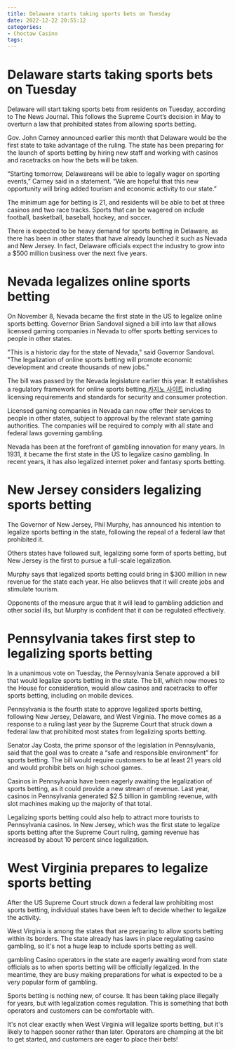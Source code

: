 ```yaml
---
title: Delaware starts taking sports bets on Tuesday
date: 2022-12-22 20:55:12
categories:
- Choctaw Casino
tags:
---
```



#  Delaware starts taking sports bets on Tuesday

Delaware will start taking sports bets from residents on Tuesday, according to The News Journal. This follows the Supreme Court’s decision in May to overturn a law that prohibited states from allowing sports betting.

Gov. John Carney announced earlier this month that Delaware would be the first state to take advantage of the ruling. The state has been preparing for the launch of sports betting by hiring new staff and working with casinos and racetracks on how the bets will be taken.

“Starting tomorrow, Delawareans will be able to legally wager on sporting events,” Carney said in a statement. “We are hopeful that this new opportunity will bring added tourism and economic activity to our state.”

The minimum age for betting is 21, and residents will be able to bet at three casinos and two race tracks. Sports that can be wagered on include football, basketball, baseball, hockey, and soccer.

There is expected to be heavy demand for sports betting in Delaware, as there has been in other states that have already launched it such as Nevada and New Jersey. In fact, Delaware officials expect the industry to grow into a $500 million business over the next five years.

#  Nevada legalizes online sports betting

On November 8, Nevada became the first state in the US to legalize online sports betting. Governor Brian Sandoval signed a bill into law that allows licensed gaming companies in Nevada to offer sports betting services to people in other states.

"This is a historic day for the state of Nevada," said Governor Sandoval. "The legalization of online sports betting will promote economic development and create thousands of new jobs."

The bill was passed by the Nevada legislature earlier this year. It establishes a regulatory framework for online sports betting,[카지노 사이트](https://choegocasino.com/) including licensing requirements and standards for security and consumer protection.

Licensed gaming companies in Nevada can now offer their services to people in other states, subject to approval by the relevant state gaming authorities. The companies will be required to comply with all state and federal laws governing gambling.

Nevada has been at the forefront of gambling innovation for many years. In 1931, it became the first state in the US to legalize casino gambling. In recent years, it has also legalized internet poker and fantasy sports betting.

#  New Jersey considers legalizing sports betting

The Governor of New Jersey, Phil Murphy, has announced his intention to legalize sports betting in the state, following the repeal of a federal law that prohibited it.

Others states have followed suit, legalizing some form of sports betting, but New Jersey is the first to pursue a full-scale legalization.

Murphy says that legalized sports betting could bring in $300 million in new revenue for the state each year. He also believes that it will create jobs and stimulate tourism.

Opponents of the measure argue that it will lead to gambling addiction and other social ills, but Murphy is confident that it can be regulated effectively.

#  Pennsylvania takes first step to legalizing sports betting

In a unanimous vote on Tuesday, the Pennsylvania Senate approved a bill that would legalize sports betting in the state. The bill, which now moves to the House for consideration, would allow casinos and racetracks to offer sports betting, including on mobile devices.

Pennsylvania is the fourth state to approve legalized sports betting, following New Jersey, Delaware, and West Virginia. The move comes as a response to a ruling last year by the Supreme Court that struck down a federal law that prohibited most states from legalizing sports betting.

Senator Jay Costa, the prime sponsor of the legislation in Pennsylvania, said that the goal was to create a “safe and responsible environment” for sports betting. The bill would require customers to be at least 21 years old and would prohibit bets on high school games.

Casinos in Pennsylvania have been eagerly awaiting the legalization of sports betting, as it could provide a new stream of revenue. Last year, casinos in Pennsylvania generated $2.5 billion in gambling revenue, with slot machines making up the majority of that total.

Legalizing sports betting could also help to attract more tourists to Pennsylvania casinos. In New Jersey, which was the first state to legalize sports betting after the Supreme Court ruling, gaming revenue has increased by about 10 percent since legalization.

#  West Virginia prepares to legalize sports betting

After the US Supreme Court struck down a federal law prohibiting most sports betting, individual states have been left to decide whether to legalize the activity.

West Virginia is among the states that are preparing to allow sports betting within its borders. The state already has laws in place regulating casino gambling, so it's not a huge leap to include sports betting as well.

 gambling
Casino operators in the state are eagerly awaiting word from state officials as to when sports betting will be officially legalized. In the meantime, they are busy making preparations for what is expected to be a very popular form of gambling.

Sports betting is nothing new, of course. It has been taking place illegally for years, but with legalization comes regulation. This is something that both operators and customers can be comfortable with.

It's not clear exactly when West Virginia will legalize sports betting, but it's likely to happen sooner rather than later. Operators are champing at the bit to get started, and customers are eager to place their bets!
